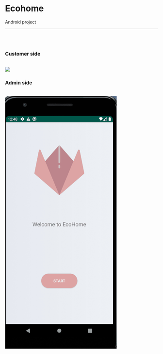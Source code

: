<h1>Ecohome</h1>
<p>Android project</p>
<hr>
<br>  
<br>  
<h3>Customer side</h3>
<br>  

<img src="https://github.com/sojoud98/EcoHomePro/blob/master/customerDemo.gif">
<br>  

<h3>Admin side</h3>
<br>  

<img src="https://github.com/sojoud98/EcoHomePro/blob/master/AdminDemo.gif">
